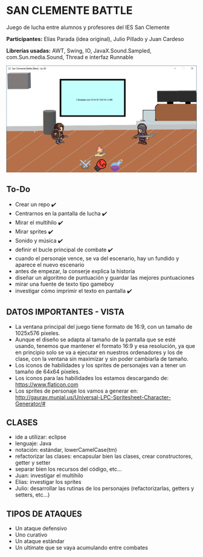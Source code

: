# SAN CLEMENTE BATTLE

Juego de lucha entre alumnos y profesores del IES San Clemente

**Participantes:** Elías Parada (idea original), Julio Pillado y Juan Cardeso

**Librerías usadas:** AWT, Swing, IO, JavaX.Sound.Sampled, com.Sun.media.Sound, Thread e interfaz Runnable

![Imagen de SCB](/img/SCB.png)

## To-Do
- Crear un repo :heavy_check_mark:
- Centrarnos en la pantalla de lucha :heavy_check_mark:
- Mirar el multihilo :heavy_check_mark:
- Mirar sprites :heavy_check_mark:
- Sonido y música :heavy_check_mark:
- definir el bucle principal de combate :heavy_check_mark:
- cuando el personaje vence, se va del escenario, hay un fundido y aparece el nuevo escenario
- antes de empezar, la conserje explica la historia
- diseñar un algoritmo de puntuación y guardar las mejores puntuaciones
- mirar una fuente de texto tipo gameboy
- investigar cómo imprimir el texto en pantalla :heavy_check_mark:

## DATOS IMPORTANTES - VISTA

- La ventana principal del juego tiene formato de 16:9, con un tamaño de 1025x576 píxeles. 
- Aunque el diseño se adapta al tamaño de la pantalla que se esté usando, tenemos que mantener el formato 16:9 y esa resolución, ya que en principio solo se va a ejecutar en nuestros ordenadores y los de clase, con la ventana sin maximizar y sin poder cambiarla de tamaño.
- Los iconos de habilidades y los sprites de personajes van a tener un tamaño de 64x64 píxeles.
- Los iconos para las habilidades los estamos descargando de: https://www.flaticon.com
- Los sprites de personaje los vamos a generar en: http://gaurav.munjal.us/Universal-LPC-Spritesheet-Character-Generator/#

## CLASES
- ide a utilizar: eclipse
- lenguaje: Java
- notación: estándar, lowerCamelCase(tm)
- refactorizar las clases: encapsular bien las clases, crear constructores, getter y setter
- separar bien los recursos del código, etc...
- Juan: investigar el multihilo
- Elías: investigar los sprites
- Julio: desarrollar las rutinas de los personajes (refactorizarlas, getters y setters, etc...)

## TIPOS DE ATAQUES
- Un ataque defensivo
- Uno curativo
- Un ataque estándar
- Un ultimate que se vaya acumulando entre combates
